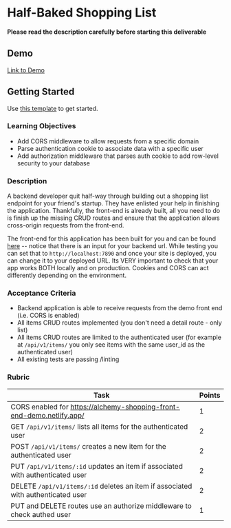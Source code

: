 # Half-Baked Shopping List

**Please read the description carefully before starting this deliverable**

## Demo

[Link to Demo](https://alchemy-shopping-front-end-demo.netlify.app/)

## Getting Started

Use [this template](https://github.com/alchemycodelab/backend-shopping-list) to get started.

### Learning Objectives

- Add CORS middleware to allow requests from a specific domain
- Parse authentication cookie to associate data with a specific user
- Add authorization middleware that parses auth cookie to add row-level security to your database

### Description

A backend developer quit half-way through building out a shopping list endpoint for your friend's startup. They have enlisted your help in finishing the application. Thankfully, the front-end is already built, all you need to do is finish up the missing CRUD routes and ensure that the application allows cross-origin requests from the front-end.

The front-end for this application has been built for you and can be found [here](https://alchemy-shopping-front-end-demo.netlify.app/) -- notice that there is an input for your backend url. While testing you can set that to `http://localhost:7890` and once your site is deployed, you can change it to your deployed URL. Its VERY important to check that your app works BOTH locally and on production. Cookies and CORS can act differently depending on the environment.

### Acceptance Criteria

- Backend application is able to receive requests from the demo front end (i.e. CORS is enabled)
- All items CRUD routes implemented (you don't need a detail route - only list)
- All items CRUD routes are limited to the authenticated user (for example at `/api/v1/items/` you only see items with the same user_id as the authenticated user)
- All existing tests are passing
/linting
### Rubric

| Task                                                                             | Points |
| -------------------------------------------------------------------------------- | ------ |
| CORS enabled for https://alchemy-shopping-front-end-demo.netlify.app/            | 1      |
| GET `/api/v1/items/` lists all items for the authenticated user                  | 2      |
| POST `/api/v1/items/` creates a new item for the authenticated user              | 2      |
| PUT `/api/v1/items/:id` updates an item if associated with authenticated user    | 2      |
| DELETE `/api/v1/items/:id` deletes an item if associated with authenticated user | 2      |
| PUT and DELETE routes use an authorize middleware to check authed user           | 1      |

